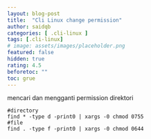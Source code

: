 ```yaml
---
layout: blog-post
title:  "Cli Linux change permission"
author: saidqb
categories: [ .cli-linux ]
tags: [.cli-linux]
# image: assets/images/placeholder.png
featured: false
hidden: true
rating: 4.5
beforetoc: ""
toc: grue
---
```


mencari dan mengganti permission direktori

```
#directory
find * -type d -print0 | xargs -0 chmod 0755
#file
find . -type f -print0 | xargs -0 chmod 0644

```



